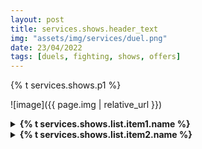 ```yaml
---
layout: post
title: services.shows.header_text
img: "assets/img/services/duel.png"
date: 23/04/2022
tags: [duels, fighting, shows, offers]
---
```


<p>{% t services.shows.p1 %}</p>

![image]({{ page.img | relative_url }})

<details>
    <summary><strong>{% t services.shows.list.item1.name %}</strong></summary>
    {% t services.shows.list.item1.desc %}
</details>

<details>
    <summary><strong>{% t services.shows.list.item2.name %}</strong></summary>
    {% t services.shows.list.item2.desc %}
</details>